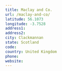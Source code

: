 ```yaml
---
title: Maclay and Co.
url: /maclay-and-co/
latitude: 56.1073
longitude: -3.7528
address1: 
address2: 
city: Clackmannan
state: Scotland
code: 
country: United Kingdom
phone: 
website: 
---
```


